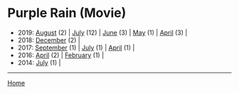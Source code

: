 # Purple Rain (Movie)

  * 2019: 
      [August](./purple-rain-movie-2019-08.md) (2) | 
      [July](./purple-rain-movie-2019-07.md) (12) | 
      [June](./purple-rain-movie-2019-06.md) (3) | 
      [May](./purple-rain-movie-2019-05.md) (1) | 
      [April](./purple-rain-movie-2019-04.md) (3) | 
  * 2018: 
      [December](./purple-rain-movie-2018-12.md) (2) | 
  * 2017: 
      [September](./purple-rain-movie-2017-09.md) (1) | 
      [July](./purple-rain-movie-2017-07.md) (1) | 
      [April](./purple-rain-movie-2017-04.md) (1) | 
  * 2016: 
      [April](./purple-rain-movie-2016-04.md) (2) | 
      [February](./purple-rain-movie-2016-02.md) (1) | 
  * 2014: 
      [July](./purple-rain-movie-2014-07.md) (1) | 

----

[Home](../)
